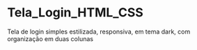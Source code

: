 # Tela_Login_HTML_CSS
Tela de login simples estilizada,  responsiva, em tema dark, com organização em duas colunas

